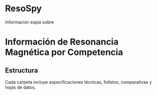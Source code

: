 # ResoSpy
Información espía sobre 
# Información de Resonancia Magnética por Competencia

## Estructura

Cada carpeta incluye especificaciones técnicas, folletos, comparativas y hojas de datos.
